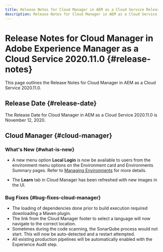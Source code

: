 ```yaml
---
title: Release Notes for Cloud Manager in AEM as a Cloud Service Release 2020.11.0
description: Release Notes for Cloud Manager in AEM as a Cloud Service Release 2020.11.0
---
```


# Release Notes for Cloud Manager in Adobe Experience Manager as a Cloud Service 2020.11.0 {#release-notes}

This page outlines the Release Notes for Cloud Manager in AEM as a Cloud Service 2020.11.0.

## Release Date {#release-date}

The Release Date for Cloud Manager in AEM as a Cloud Service 2020.11.0 is November 12, 2020.

## Cloud Manager {#cloud-manager}

### What's New {#what-is-new}

* A new menu option **Local Login** is now be available to users from the environment menu options on the Environment card and Environments Summary pages. 
   Refer to [Managing Environments](/help/implementing/cloud-manager/manage-environments.md#login-locally) for more details.

* The **Learn** tab in Cloud Manager has been refreshed with new images in the UI.

### Bug Fixes {#bug-fixes-cloud-manager}

* The loading of dependencies done prior to build execution required downloading a Maven plugin.
* The link from the Cloud Manager footer to select a language will now navigate to the correct location.
* Sometimes during the code scanning, the SonarQube process would not start. This will now be auto-detected and a restart attempted.
* All existing production pipelines will be automatically enabled with the Experience Audit step. 

